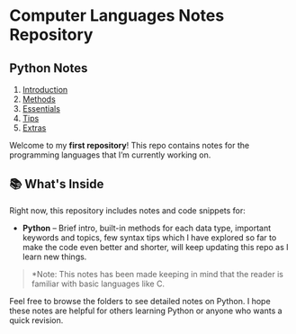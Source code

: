 # Computer Languages Notes Repository

## Python Notes

1. [Introduction](python/[01]-intro.ipynb)
2. [Methods](python/[02]-methods.ipynb)
3. [Essentials](python/[03]-essentials.ipynb)
4. [Tips](python/[04]-tips.ipynb)
5. [Extras](python/[05]-extras.ipynb)


Welcome to my **first repository**! This repo contains notes for the programming languages that I’m currently working on.

## 📚 What's Inside

Right now, this repository includes notes and code snippets for:

- **Python** – Brief intro, built-in methods for each data type, important keywords and topics, few syntax tips which I have explored so far to make the code even better and shorter, will keep updating this repo as I learn new things.

> *Note: This notes has been made keeping in mind that the reader is familiar with basic languages like C.

Feel free to browse the folders to see detailed notes on Python. I hope these notes are helpful for others learning Python or anyone who wants a quick revision.
